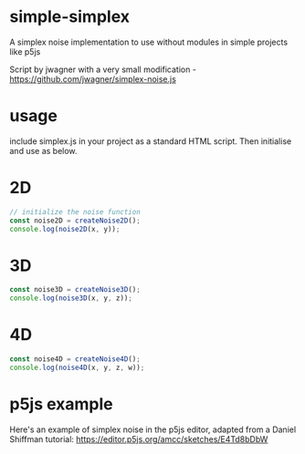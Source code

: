 # simple-simplex
A simplex noise implementation to use without modules in simple projects like p5js

Script by jwagner with a very small modification - https://github.com/jwagner/simplex-noise.js

# usage
include simplex.js in your project as a standard HTML script. Then initialise and use as below.

# 2D

```js
// initialize the noise function
const noise2D = createNoise2D();
console.log(noise2D(x, y));
```

# 3D
```js
const noise3D = createNoise3D();
console.log(noise3D(x, y, z));
```

# 4D
```js
const noise4D = createNoise4D();
console.log(noise4D(x, y, z, w));
```
# p5js example
Here's an example of simplex noise in the p5js editor, adapted from a Daniel Shiffman tutorial:
https://editor.p5js.org/amcc/sketches/E4Td8bDbW
